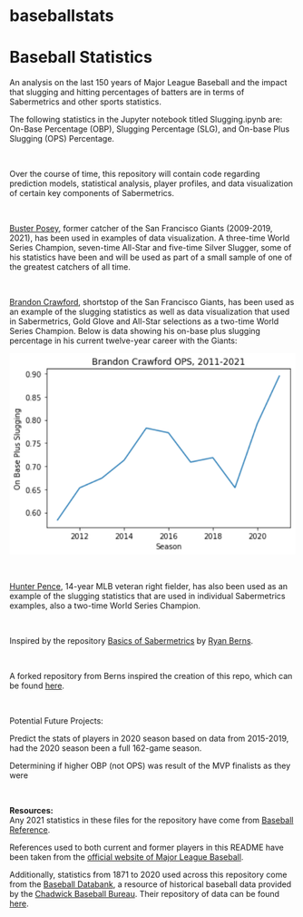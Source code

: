 # baseballstats

<h1>Baseball Statistics</h1>
An analysis on the last 150 years of Major League Baseball and the impact that slugging and hitting percentages of batters are in terms of Sabermetrics and other sports statistics.

<br>

The following statistics in the Jupyter notebook titled Slugging.ipynb are: On-Base Percentage (OBP), Slugging Percentage (SLG), and On-base Plus Slugging (OPS) Percentage.

<br>

Over the course of time, this repository will contain code regarding prediction models, statistical analysis, player profiles, and data visualization of certain key components of Sabermetrics.

<br>

[Buster Posey](https://www.mlb.com/player/buster-posey-457763), former catcher of the San Francisco Giants (2009-2019, 2021), has been used in examples of data visualization. A three-time World Series Champion, seven-time All-Star and five-time Silver Slugger, some of his statistics have been and will be used as part of a small sample of one of the greatest catchers of all time. 

<br>

[Brandon Crawford](https://www.mlb.com/player/brandon-crawford-543063), shortstop of the San Francisco Giants, has been used as an example of the slugging statistics as well as data visualization that used in Sabermetrics, Gold Glove and All-Star selections as a two-time World Series Champion. Below is data showing his on-base plus slugging percentage in his current twelve-year career with the Giants:

![Brandon Crawford On-base Plus Slugging (OPS), 2011-2021](BCrawLineGraphs/brcrawf_1121_ops.png)

<br>

[Hunter Pence](https://www.mlb.com/player/hunter-pence-452254), 14-year MLB veteran right fielder, has also been used as an example of the slugging statistics that are used in individual Sabermetrics examples, also a two-time World Series Champion. 

<br>

Inspired by the repository [Basics of Sabermetrics](https://github.com/rberns28/Basics-of-Sabermetrics) by [Ryan Berns](https://github.com/rberns28). 

<br>

A forked repository from Berns inspired the creation of this repo, which can be found [here](https://github.com/matthewjchin/Basics-of-Sabermetrics).

<br>

Potential Future Projects:

Predict the stats of players in 2020 season based on data from 2015-2019, had the 2020 season been a full 162-game season. 

Determining if higher OBP (not OPS) was result of the MVP finalists as they were


<br>

<b>Resources:</b>
<br>
Any 2021 statistics in these files for the repository have come from [Baseball Reference](https://www.baseball-reference.com/).

References used to both current and former players in this README have been taken from the [official website of Major League Baseball](https://www.mlb.com/).

Additionally, statistics from 1871 to 2020 used across this repository come from the [Baseball Databank](https://github.com/chadwickbureau/baseballdatabank), a resource of historical baseball data provided by the [Chadwick Baseball Bureau](http://www.chadwick-bureau.com/). Their repository of data can be found [here](https://github.com/chadwickbureau).


